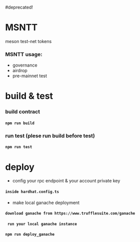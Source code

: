 #deprecated!

# MSNTT
meson test-net tokens

### MSNTT usage:
- governance
- airdrop
- pre-mainnet test

# build & test 

### build contract
#### ``` npm run build ```

### run test (plese run build before test)
#### ``` npm run test ```


# deploy 

- config your rpc endpoint & your account private key
#### ``` inside hardhat.config.ts ```

- make local ganache deployment
#### ``` download ganache from https://www.trufflesuite.com/ganache ```
#### ``` run your local ganache instance```
#### ``` npm run deploy_ganache ```
